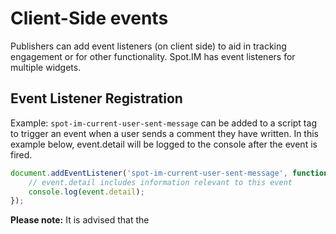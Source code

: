 # Client-Side events
Publishers can add event listeners (on client side) to aid in tracking engagement or for other functionality. Spot.IM has event listeners for multiple widgets. 

## Event Listener Registration
Example: `spot-im-current-user-sent-message` can be added to a script tag to trigger an event when a user sends a comment they have written. In this example below, event.detail will be logged to the console after the event is fired. 

```javascript
document.addEventListener('spot-im-current-user-sent-message', function(event) {
    // event.detail includes information relevant to this event
    console.log(event.detail);
});
```

**Please note:** It is advised that the <script> element is kept within the header. Any events that occurr before the listener registration will be lost. Make sure events are registered as early as possible, and before Spot.IM loads. 
    Multiple events can be used within a single script tag. 


## Conversation Events References
##### `spot-im-api-ready`
Notifies that the public API, such as SSO, is ready.

##### `spot-im-conversation-loaded`
The Conversation is loaded on the page.

##### `spot-im-current-user-typing-start`
The user has started typing a comment.

##### `spot-im-current-user-typing-end`
The user has finished typing a comment.

##### `spot-im-current-user-sent-message`
The user has clicked on the "Post" button.

##### `spot-im-profile-drop-down`
The user has clicked on the profile dropDown menu. Event details include the details of the user.

##### `spot-im-clicked-settings`
The user has clicked on the "Settings" button in the profile context menu. Event details include the details of the user.

##### `spot-im-clicked-privacy`
The user has clicked on the "Privacy" button. in the profile context menu.

##### `spot-im-clicked-article-link-profile`
The user has clicked on an article from a user's history view. Event details include the article's URL.

##### `spot-im-sort-by-drop-down`
The user has clicked on the sort dropdown.

##### `spot-im-sort-by-select`
The user has changed the sorting of the conversation.

##### `spot-im-notification-drop-down-link`
The user has opened the notification inbox.

##### `spot-im-user-clicked-reply`
The user has started to reply a comment on the conversation.

##### `spot-im-clicked-like-thumbs-up`
The user has clicked the "Like" button.

##### `spot-im-clicked-like-thumbs-down`
The user has clicked the "Disike" button.

##### `spot-im-clicked-like-details`
The user has opened the list of likers. Event details include the comment's ID.

##### `spot-im-share-drop-down`
The user has clicked on the "Share" button

##### `spot-im-share-type`
The user has chosen to share the comment on a specific option. Event details include which share option was chosen.

##### `spot-im-clicked-flag`
The user has clicked on the "Report" option.

##### `spot-im-show-more-comments-clicked`
The user has clicked on the "Show More Comments" button.

##### `spot-im-show-more-replies-clicked`
The user has clicked on the "Show More Replies" button. Event details include the parent ID of the replies.

##### `spot-im-open-user-profile`
The user has clicked on the "View Profile" button of a specific user. Event details include the User ID.

##### `spot-im-login-start`
The user initialized a log in process.

##### `spot-im-post-login`
The user has logged in to the system.
`event.detail`:
```javascript
{
  currentUser: {
    email,
    socialNetworks: [],
    username
  }
}
```

##### `spot-im-user-logout`
The user initialized a log out process.

##### `spot-im-user-up-vote-click`
The user has clicked to up vote a comment.

##### `spot-im-user-down-vote-click`
The user has clicked to down vote a comment.

##### `spot-im-user-notifications-click`
The user has clicked on the notifications icon (the bell icon).

##### `spot-im-frame-entity-load`
The user has clicked on a Twitter or Instagram "Show" button in a comment (this occurs on mobile layout).

##### `spot-im-frame-resize`
The iframe, which holds Spot.IM Conversation, was resized.
`event.detail`:
```javascript
{
  height,
  iframe,
  type,
  width
}
```

##### `spot-im-modals-height`
A user had triggered a modal opening. This event includes the height of the modal.
`event.detail`:
```javascript
{
  height
}
```
##### `spot-im-open-user-profile`
The user opened the user profile screen.
`event.detail`:
```javascript
{
  userId
}
```

## Conversation and Live Blog Events References
##### `spot-im-realtime-new-message`
A new message appeared in the Conversation or the Live Blog in real-time.
`event.detail`:
```javascript
{
  source: 'live-blog' [or:] 'conversation',

  // eventCode and postId are mutually exclusive  
  // if source="live-blog":
  eventCode: '...live blog eventCode...',
  // if source="conversation":
  postId: '...conversation postId...',

  fromUser: {
    // common to live-blog and conversation
    id: '...Spot.IM user ID',
    username: '...username...',
    displayName: '...display name (can be null)...',

    // only for source="live-blog":
   isReporter: true [or:] false
  },
  message: {
    type: 'comment' [or] 'reply',
    time: 'JS timestamp...'
  }
}
```

##### `spot-im-user-click`
The user has clicked on any object on the page with the a "spot-im-class" attribute.
`event.detail`:
```javascript
{
  elementTop,
  spotImClass
}
```


## Popular-in-the-Community
Spot.IM has added Javascript listeners to the Popular-in-the-Community Widget.

##### `spot-im-recirculation-item-clicked`
Recirculation item click

##### `spot-im-recirculation-left-clicked`
Left navigation arrow click

##### `spot-im-recirculation-right-clicked`
Right navigation arrow click

##### `spot-im-recirculation-loaded`
Recirculation loaded

##### `spot-im-recirculation-viewed`
Recirculation viewed 


## Recipes

### Get user emails upon login

```javascript
<script>
document.addEventListener('spot-im-post-login', function(event) {
    var currentUser = event.detail.currentUser; // currentUser contains details about logged in user
    console.log(currentUser.username + ', ' + currentUser.email + ', ' + currentUser.socialNetworks.join(' | '));
});
</script>
```
